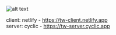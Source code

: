 ![alt text](https://res.cloudinary.com/dotmufoiy/image/upload/v1680038374/kuzpy49kewu4mlvm1ap4.png "Optional title")

client: netlify - https://tw-client.netlify.app<br>
server: cyclic - https://tw-server.cyclic.app
